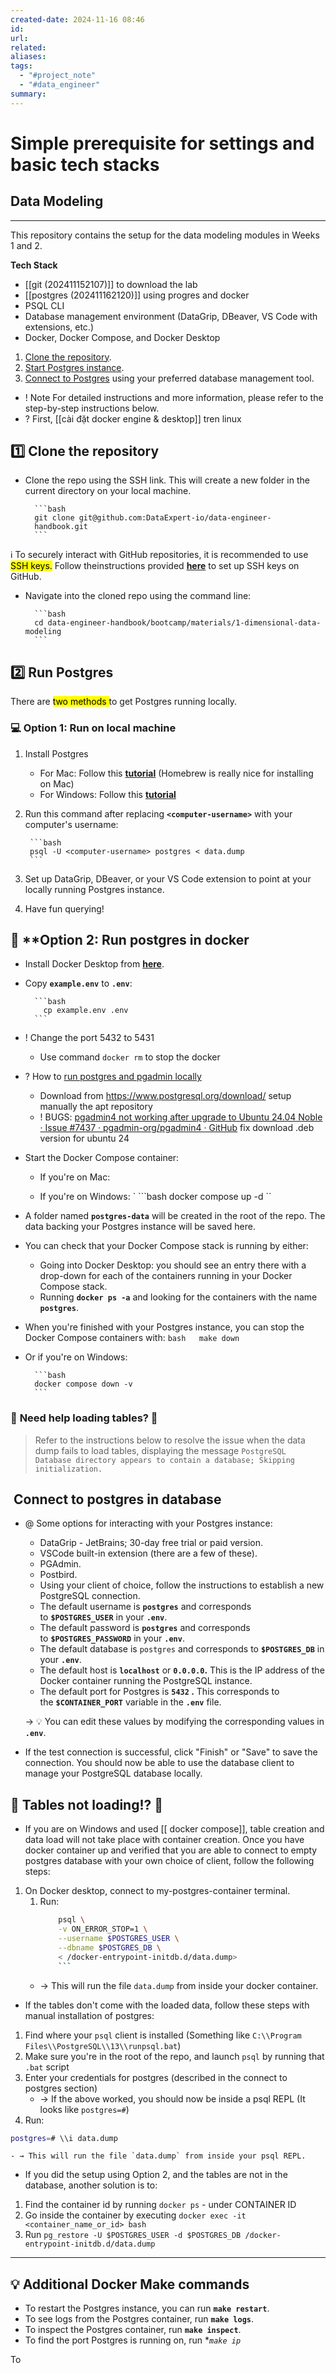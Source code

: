 ```yaml
---
created-date: 2024-11-16 08:46
id: 
url: 
related: 
aliases: 
tags:
  - "#project_note"
  - "#data_engineer"
summary:
---
```

# Simple prerequisite for settings and basic tech stacks 

## Data Modeling
---
This repository contains the setup for the data modeling modules in Weeks 1 and 2.

**Tech Stack**

-  [[git (202411152107)]] to download the lab 
 - [[postgres (202411162120)]] using progres and docker 
- PSQL CLI
- Database management environment (DataGrip, DBeaver, VS Code with extensions, etc.)
- Docker, Docker Compose, and Docker Desktop

1. [Clone the repository](https://github.com/DataExpert-io/data-engineer-handbook/edit/main/bootcamp/materials/1-dimensional-data-modeling/README.md).
2. [Start Postgres instance](https://github.com/DataExpert-io/data-engineer-handbook/edit/main/bootcamp/materials/1-dimensional-data-modeling/README.md#2%EF%B8%8F%E2%83%A3run-postgres).
3. [Connect to Postgres](https://github.com/DataExpert-io/data-engineer-handbook/edit/main/bootcamp/materials/1-dimensional-data-modeling/README.md#threeconnect-to-postgres-in-database-client) using your preferred database management tool.
- ! Note 
For detailed instructions and more information, please refer to the step-by-step instructions below.
- ? First, [[cài đặt docker engine & desktop]] tren linux 
## 1️⃣ **Clone the repository**

- Clone the repo using the SSH link. This will create a new folder in the current directory on your local machine.
    
	    ```bash
	    git clone git@github.com:DataExpert-io/data-engineer- 
        handbook.git
	    ```
    
	
ℹ️ To securely interact with GitHub repositories, it is recommended to use <mark class="hltr-purple">SSH keys.</mark> Follow theinstructions provided **[here](https://docs.github.com/en/authentication/connecting-to-github-with-ssh/adding-a-new-ssh-key-to-your-github-account)** to set up SSH keys on GitHub.


- Navigate into the cloned repo using the command line:
    
	    ```bash
	    cd data-engineer-handbook/bootcamp/materials/1-dimensional-data-           modeling
	    ```

## 2️⃣ **Run Postgres**

There are <mark class="hltr-purple">two methods </mark>to get Postgres running locally.

### 💻 **Option 1: Run on local machine**

1. Install Postgres
    - For Mac: Follow this **[tutorial](https://daily-dev-tips.com/posts/installing-postgresql-on-a-mac-with-homebrew/)** (Homebrew is really nice for installing on Mac)
    - For Windows: Follow this **[tutorial](https://www.sqlshack.com/how-to-install-postgresql-on-windows/)**
2. Run this command after replacing **`<computer-username>`** with your computer's username:
    
	    ```bash
	    psql -U <computer-username> postgres < data.dump 
	    ```
    
3. Set up DataGrip, DBeaver, or your VS Code extension to point at your locally running Postgres instance.
4. Have fun querying!

## 🐳 **Option 2: Run postgres in docker 

- Install Docker Desktop from **[here](https://www.docker.com/products/docker-desktop/)**.
- Copy **`example.env`** to **`.env`**:
    
	    ```bash
		  cp example.env .env
	    ```
- ! Change the port 5432 to 5431 
	- Use command `docker rm` to stop the docker 
- ? How to [ run postgres and pgadmin locally](https://www.youtube.com/watch?v=UGfteFq_6Co)
	- Download from https://www.postgresql.org/download/ setup manually the apt repository 
	- ! BUGS: [pgadmin4 not working after upgrade to Ubuntu 24.04 Noble · Issue #7437 · pgadmin-org/pgadmin4 · GitHub](https://github.com/pgadmin-org/pgadmin4/issues/7437) fix download .deb version for ubuntu 24
- Start the Docker Compose container:
    - If you're on Mac:
    
    
    
    - If you're on Windows:
		`	```bash
		docker compose up -d
		``
     
- A folder named **`postgres-data`** will be created in the root of the repo. The data backing your Postgres instance will be saved here.
- You can check that your Docker Compose stack is running by either:
    - Going into Docker Desktop: you should see an entry there with a drop-down for each of the containers running in your Docker Compose stack.
    - Running **`docker ps -a`** and looking for the containers with the name **`postgres`**.
- When you're finished with your Postgres instance, you can stop the Docker Compose containers with:
	  ```bash  
	  make down   
	   ```

- Or if you're on Windows:
    
	    ```bash
	    docker compose down -v
	    ```

### :rotating_light: **Need help loading tables?** :rotating_light:

> Refer to the instructions below to resolve the issue when the data dump fails to load tables, displaying the message `PostgreSQL Database directory appears to contain a database; Skipping initialization.`
> 

##  **Connect to postgres in database**

- @ Some options for interacting with your Postgres instance:
    - DataGrip - JetBrains; 30-day free trial or paid version.
    - VSCode built-in extension (there are a few of these).
    - PGAdmin.
    - Postbird.
	- Using your client of choice, follow the instructions to establish a new PostgreSQL connection.
    - The default username is **`postgres`** and corresponds to **`$POSTGRES_USER`** in your **`.env`**.
    - The default password is **`postgres`** and corresponds to **`$POSTGRES_PASSWORD`** in your **`.env`**.
    - The default database is `postgres` and corresponds to **`$POSTGRES_DB`** in your **`.env`**.
    - The default host is **`localhost`** or **`0.0.0.0`.** This is the IP address of the Docker container running the PostgreSQL instance.
    - The default port for Postgres is **`5432` .** This corresponds to the **`$CONTAINER_PORT`** variable in the **`.env`** file.
    
    &rarr; :bulb: You can edit these values by modifying the corresponding values in **`.env`**.
    
- If the test connection is successful, click "Finish" or "Save" to save the connection. You should now be able to use the database client to manage your PostgreSQL database locally.

## **🚨 Tables not loading!? 🚨**
- If you are on Windows and used [[ docker compose]], table creation and data load will not take place with container creation. Once you have docker container up and verified that you are able to connect to empty postgres database with your own choice of client, follow the following steps:
1. On Docker desktop, connect to my-postgres-container terminal.
	1. Run:
		```bash
			psql \
			-v ON_ERROR_STOP=1 \
			--username $POSTGRES_USER \
			--dbname $POSTGRES_DB \
			< /docker-entrypoint-initdb.d/data.dump>		
			```
    - → This will run the file `data.dump` from inside your docker container.

- If the tables don't come with the loaded data, follow these steps with manual installation of postgres:

1. Find where your `psql` client is installed (Something like `C:\\Program Files\\PostgreSQL\\13\\runpsql.bat`)
2. Make sure you're in the root of the repo, and launch `psql` by running that `.bat` script
3. Enter your credentials for postgres (described in the connect to postgres section)
    - → If the above worked, you should now be inside a psql REPL (It looks like `postgres=#`)
4. Run:
```bash
postgres=# \\i data.dump
```
    
    - → This will run the file `data.dump` from inside your psql REPL.

- If you did the setup using Option 2, and the tables are not in the database, another solution is to: 

1. Find the container id by running `docker ps` - under CONTAINER ID
2. Go inside the container by executing `docker exec -it <container_name_or_id> bash`
3. Run `pg_restore -U $POSTGRES_USER -d $POSTGRES_DB /docker-entrypoint-initdb.d/data.dump` 

---

## 💡 Additional Docker Make commands

-  To restart the Postgres instance, you can run **`make restart`**.
- To see logs from the Postgres container, run **`make logs`**.
- To inspect the Postgres container, run **`make inspect`**.
- To find the port Postgres is running on, run **`make ip`*

To 